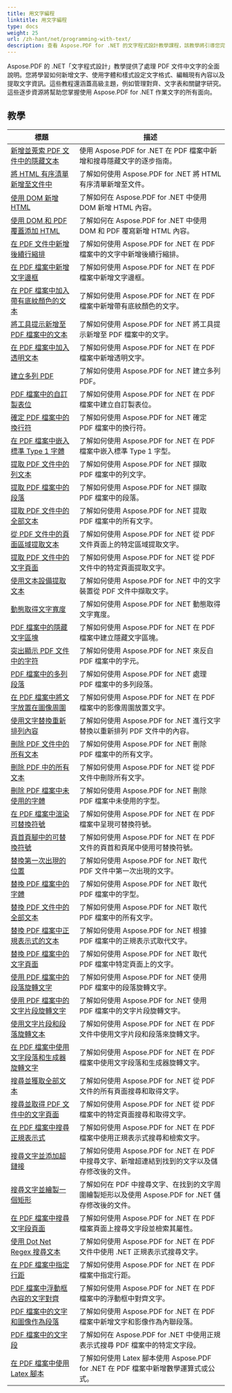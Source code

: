 ```yaml
---
title: 用文字編程
linktitle: 用文字編程
type: docs
weight: 25
url: /zh-hant/net/programming-with-text/
description: 查看 Aspose.PDF for .NET 的文字程式設計教學課程，該教學將引導您完成 PDF 文件中的進階文字操作。
---
```

Aspose.PDF 的 .NET「文字程式設計」教學提供了處理 PDF 文件中文字的全面說明。您將學習如何新增文字、使用字體和樣式設定文字格式、編輯現有內容以及提取文字資訊。這些教程還涵蓋高級主題，例如管理對齊、文字表和關鍵字研究。這些逐步資源將幫助您掌握使用 Aspose.PDF for .NET 作業文字的所有面向。

## 教學
| 標題 | 描述 |
| --- | --- | 
| [新增並蒐索 PDF 文件中的隱藏文本](./add-and-search-hidden-text/) | 使用 Aspose.PDF for .NET 在 PDF 檔案中新增和搜尋隱藏文字的逐步指南。 |  
| [將 HTML 有序清單新增至文件中](./add-html-ordered-list-into-documents/) | 了解如何使用 Aspose.PDF for .NET 將 HTML 有序清單新增至文件。 |  
| [使用 DOM 新增 HTML](./add-html-using-dom/) | 了解如何在 Aspose.PDF for .NET 中使用 DOM 新增 HTML 內容。 |  
| [使用 DOM 和 PDF 覆蓋添加 HTML](./add-html-using-dom-and-overwrite/) | 了解如何在 Aspose.PDF for .NET 中使用 DOM 和 PDF 覆寫新增 HTML 內容。 |  
| [在 PDF 文件中新增後續行縮排](./add-subsequent-lines-indent/) | 了解如何使用 Aspose.PDF for .NET 在 PDF 檔案中的文字中新增後續行縮排。 |  
| [在 PDF 檔案中新增文字邊框](./add-text-border/) | 了解如何使用 Aspose.PDF for .NET 在 PDF 檔案中新增文字邊框。 |  
| [在 PDF 檔案中加入帶有底紋顏色的文本](./add-text-with-shading-colors/) | 了解如何使用 Aspose.PDF for .NET 在 PDF 檔案中新增帶有底紋顏色的文字。 |  
| [將工具提示新增至 PDF 檔案中的文本](./add-tooltip-to-text/) | 了解如何使用 Aspose.PDF for .NET 將工具提示新增至 PDF 檔案中的文字。 |  
| [在 PDF 檔案中加入透明文本](./add-transparent-text/) | 了解如何使用 Aspose.PDF for .NET 在 PDF 檔案中新增透明文字。 |  
| [建立多列 PDF](./create-multi-column-pdf/) | 了解如何使用 Aspose.PDF for .NET 建立多列 PDF。 |  
| [PDF 檔案中的自訂製表位](./custom-tab-stops/) | 了解如何使用 Aspose.PDF for .NET 在 PDF 檔案中建立自訂製表位。 |  
| [確定 PDF 檔案中的換行符](./determine-line-break/) | 了解如何使用 Aspose.PDF for .NET 確定 PDF 檔案中的換行符。 |  
| [在 PDF 檔案中嵌入標準 Type 1 字體](./embed-standard-type-1fonts/) | 了解如何使用 Aspose.PDF for .NET 在 PDF 檔案中嵌入標準 Type 1 字型。 |  
| [提取 PDF 文件中的列文本](./extract-columns-text/) | 了解如何使用 Aspose.PDF for .NET 擷取 PDF 檔案中的列文字。 |  
| [提取 PDF 檔案中的段落](./extract-paragraphs/) | 了解如何使用 Aspose.PDF for .NET 擷取 PDF 檔案中的段落。 |   
| [提取 PDF 文件中的全部文本](./extract-text-all/) |了解如何使用 Aspose.PDF for .NET 提取 PDF 檔案中的所有文字。|  
| [從 PDF 文件中的頁面區域提取文本](./extract-text-from-page-region/) | 了解如何使用 Aspose.PDF for .NET 從 PDF 文件頁面上的特定區域提取文字。 |  
| [提取 PDF 文件中的文字頁面](./extract-text-page/) | 了解如何使用 Aspose.PDF for .NET 從 PDF 文件中的特定頁面提取文字。 |  
| [使用文本設備提取文本](./extract-text-using-text-device/) | 了解如何使用 Aspose.PDF for .NET 中的文字裝置從 PDF 文件中擷取文字。 |  
| [動態取得文字寬度](./get-width-of-text-dynamically/) | 了解如何使用 Aspose.PDF for .NET 動態取得文字寬度。 |  
| [PDF 檔案中的隱藏文字區塊](./hidden-text-block/) | 了解如何使用 Aspose.PDF for .NET 在 PDF 檔案中建立隱藏文字區塊。 |  
| [突出顯示 PDF 文件中的字符](./highlight-character-in-pdf/) | 了解如何使用 Aspose.PDF for .NET 來反白 PDF 檔案中的字元。 |  
| [PDF 檔案中的多列段落](./multicolumn-paragraphs/) | 了解如何使用 Aspose.PDF for .NET 處理 PDF 檔案中的多列段落。 |  
| [在 PDF 檔案中將文字放置在圖像周圍](./placing-text-around-image/) | 了解如何使用 Aspose.PDF for .NET 在 PDF 檔案中的影像周圍放置文字。 |  
| [使用文字替換重新排列內容](./rearrange-contents-using-text-replacement/) | 了解如何使用 Aspose.PDF for .NET 進行文字替換以重新排列 PDF 文件中的內容。 |  
| [刪除 PDF 文件中的所有文本](./remove-all-text/) | 了解如何使用 Aspose.PDF for .NET 刪除 PDF 檔案中的所有文字。 |  
| [刪除 PDF 中的所有文本](./remove-all-text-from-pdf/) | 了解如何使用 Aspose.PDF for .NET 從 PDF 文件中刪除所有文字。 |  
| [刪除 PDF 檔案中未使用的字體](./remove-unused-fonts/) | 了解如何使用 Aspose.PDF for .NET 刪除 PDF 檔案中未使用的字型。 |  
| [在 PDF 檔案中渲染可替換符號](./rendering-replaceable-symbols/) | 了解如何使用 Aspose.PDF for .NET 在 PDF 檔案中呈現可替換符號。 |  
| [頁首頁腳中的可替換符號](./replaceable-symbols-in-header-footer/) | 了解如何使用 Aspose.PDF for .NET 在 PDF 文件的頁首和頁尾中使用可替換符號。 |  
| [替換第一次出現的位置](./replace-first-occurrence/) | 了解如何使用 Aspose.PDF for .NET 取代 PDF 文件中第一次出現的文字。 |  
| [替換 PDF 檔案中的字體](./replace-fonts/) | 了解如何使用 Aspose.PDF for .NET 取代 PDF 檔案中的字型。 |  
| [替換 PDF 文件中的全部文本](./replace-text-all/) | 了解如何使用 Aspose.PDF for .NET 取代 PDF 檔案中的所有文字。 |  
| [替換 PDF 檔案中正規表示式的文本](./replace-text-on-regular-expression/) | 了解如何使用 Aspose.PDF for .NET 根據 PDF 檔案中的正規表示式取代文字。 |  
| [替換 PDF 檔案中的文字頁面](./replace-text-page/) | 了解如何使用 Aspose.PDF for .NET 取代 PDF 檔案中特定頁面上的文字。 |  
| [使用 PDF 檔案中的段落旋轉文字](./rotate-text-using-paragraph/) | 了解如何使用 Aspose.PDF for .NET 使用 PDF 檔案中的段落旋轉文字。 |  
| [使用 PDF 檔案中的文字片段旋轉文字](./rotate-text-using-text-fragment/) | 了解如何使用 Aspose.PDF for .NET 使用 PDF 檔案中的文字片段旋轉文字。 |  
| [使用文字片段和段落旋轉文本](./rotate-text-using-text-fragment-and-paragraph/) | 了解如何使用 Aspose.PDF for .NET 在 PDF 文件中使用文字片段和段落來旋轉文字。 |  
| [在 PDF 檔案中使用文字段落和生成器旋轉文字](./rotate-text-using-text-paragraph-and-builder/) | 了解如何使用 Aspose.PDF for .NET 在 PDF 檔案中使用文字段落和生成器旋轉文字。 |  
| [搜尋並獲取全部文本](./search-and-get-text-all/) | 了解如何使用 Aspose.PDF for .NET 從 PDF 文件的所有頁面搜尋和取得文字。 |  
| [搜尋並取得 PDF 文件中的文字頁面](./search-and-get-text-page/) | 了解如何使用 Aspose.PDF for .NET 從 PDF 檔案中的特定頁面搜尋和取得文字。 |  
| [在 PDF 檔案中搜尋正規表示式](./search-regular-expression/) | 了解如何使用 Aspose.PDF for .NET 在 PDF 檔案中使用正規表示式搜尋和檢索文字。 |  
| [搜尋文字並添加超鏈接](./search-text-and-add-hyperlink/) | 了解如何使用 Aspose.PDF for .NET 在 PDF 中搜尋文字、新增超連結到找到的文字以及儲存修改後的文件。 |  
| [搜尋文字並繪製一個矩形](./search-text-and-draw-rectangle/) | 了解如何在 PDF 中搜尋文字、在找到的文字周圍繪製矩形以及使用 Aspose.PDF for .NET 儲存修改後的文件。 |  
| [在 PDF 檔案中搜尋文字段頁面](./search-text-segments-page/) | 了解如何使用 Aspose.PDF for .NET 在 PDF 檔案頁面上搜尋文字段並檢索其屬性。 |  
| [使用 Dot Net Regex 搜尋文本](./search-text-with-dot-net-regex/) | 了解如何使用 Aspose.PDF for .NET 在 PDF 文件中使用 .NET 正規表示式搜尋文字。 |   
| [在 PDF 檔案中指定行距](./specify-line-spacing/) | 了解如何使用 Aspose.PDF for .NET 在 PDF 檔案中指定行距。 |  
| [PDF 檔案中浮動框內容的文字對齊](./text-alignment-for-floating-box-contents/) | 了解如何使用 Aspose.PDF for .NET 在 PDF 檔案中的浮動框中對齊文字。 |  
| [PDF 檔案中的文字和圖像作為段落](./text-and-image-as-paragraph/) | 了解如何使用 Aspose.PDF for .NET 在 PDF 檔案中新增文字和影像作為內聯段落。 |  
| [PDF 檔案中的文字段](./text-segments/) | 了解如何在 Aspose.PDF for .NET 中使用正規表示式搜尋 PDF 檔案中的特定文字段。 |  
| [在 PDF 檔案中使用 Latex 腳本](./use-latex-script/) | 了解如何使用 Latex 腳本使用 Aspose.PDF for .NET 在 PDF 檔案中新增數學運算式或公式。 |  